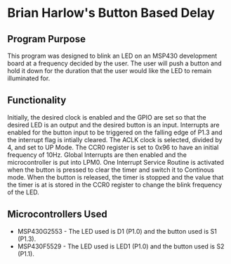 # Brian Harlow's Button Based Delay

## Program Purpose
This program was designed to blink an LED on an MSP430 development board at a frequency decided by the user. The user will push a button and hold it down for the duration that the user would like the LED to remain illuminated for.

## Functionality
Initially, the desired clock is enabled and the GPIO are set so that the desired LED is an output and the desired button is an input. Interrupts are enabled for the button input to be triggered on the falling edge of P1.3 and the interrupt flag is intially cleared. The ACLK clock is selected, divided by 4, and set to UP Mode. The CCR0 register is set to 0x96 to have an initial frequency of 10Hz. Global Interrupts are then enabled and the microcontroller is put into LPM0. One Interrupt Service Routine is activated when the button is pressed to clear the timer and switch it to Continous mode. When the button is released, the timer is stopped and the value that the timer is at is stored in the CCR0 register to change the blink frequency of the LED.

## Microcontrollers Used
* MSP430G2553 - The LED used is D1 (P1.0) and the button used is S1 (P1.3).
* MSP430F5529 - The LED used is LED1 (P1.0) and the button used is S2 (P1.1). 
